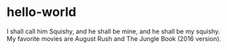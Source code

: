 # hello-world
I shall call him Squishy, and he shall be mine, and he shall be my squishy.
My favorite movies are August Rush and The Jungle Book (2016 version).

